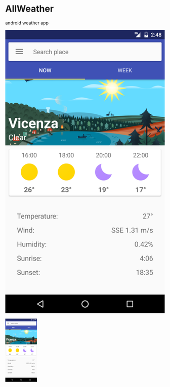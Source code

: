 # AllWeather
android weather app

![screenshot](https://github.com/vise950/AllWeather/blob/master/screenshot/daily.png)
<!--![screenshot](https://github.com/vise950/AllWeather/blob/master/screenshot/forecast.png)-->
<!--![screenshot](https://github.com/vise950/AllWeather/blob/master/screenshot/search.png)-->
<img src="https://github.com/vise950/AllWeather/blob/master/screenshot/daily.png"  width="100" height="200">

